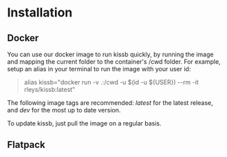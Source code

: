 # Installation

## Docker

You can use our docker image to run kissb quickly, by running the image and mapping the current folder to the container's /cwd folder.
For example, setup an alias in your terminal to run the image with your user id:

> alias kissb="docker run -v .:/cwd -u $(id -u ${USER}) --rm -it rleys/kissb:latest"

The following image tags are recommended: *latest* for the latest release, and *dev* for the most up to date version.

To update kissb, just pull the image on a regular basis.

## Flatpack